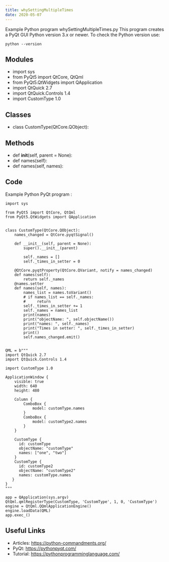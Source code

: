 ```yaml
---
title: whySettingMultipleTimes
date: 2020-05-07
---
```

Example Python program whySettingMultipleTimes.py
This program creates a PyQt GUI
Python version 3.x or newer.
To check the Python version use:

    python --version

## Modules

* import sys
* from PyQt5 import QtCore, QtQml
* from PyQt5.QtWidgets import QApplication
* import QtQuick 2.7
* import QtQuick.Controls 1.4
* import CustomType 1.0

## Classes

* class CustomType(QtCore.QObject):

## Methods

* def __init__(self, parent = None):
* def names(self):
* def names(self, names):

## Code

Example Python PyQt program :

    import sys
    
    from PyQt5 import QtCore, QtQml
    from PyQt5.QtWidgets import QApplication
    
    
    class CustomType(QtCore.QObject):
        names_changed = QtCore.pyqtSignal()
    
        def __init__(self, parent = None):
            super().__init__(parent)
    
            self._names = []
            self._times_in_setter = 0
    
        @QtCore.pyqtProperty(QtCore.QVariant, notify = names_changed)
        def names(self):
            return self._names
        @names.setter
        def names(self, names):
            names_list = names.toVariant()
            # if names_list == self._names:
            #     return
            self._times_in_setter += 1
            self._names = names_list
            print(names)
            print("objectName: ", self.objectName())
            print("names: ", self._names)
            print("Times in setter: ", self._times_in_setter)
            print()
            self.names_changed.emit()
    
    
    QML = b"""
    import QtQuick 2.7
    import QtQuick.Controls 1.4
    
    import CustomType 1.0
    
    ApplicationWindow {
        visible: true
        width: 640
        height: 480
    
        Column {
            ComboBox {
                model: customType.names
            }
            ComboBox {
                model: customType2.names
            }
        }
    
        CustomType {
          id: customType
          objectName: "customType"
          names: ["one", "two"]
        }
        CustomType {
          id: customType2
          objectName: "customType2"
          names: customType.names
       }
    }
    """
    
    app = QApplication(sys.argv)
    QtQml.qmlRegisterType(CustomType, 'CustomType', 1, 0, 'CustomType')
    engine = QtQml.QQmlApplicationEngine()
    engine.loadData(QML)
    app.exec_()
    

## Useful Links

- Articles: https://python-commandments.org/
- PyQt: https://pythonpyqt.com/
- Tutorial: https://pythonprogramminglanguage.com/
